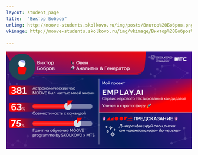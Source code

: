```yaml
---
layout: student_page
title:  "Виктор Бобров"
urlimg: http://moove-students.skolkovo.ru/img/posts/Виктор%20Бобров.png
vkimage: http://moove-students.skolkovo.ru/img/vkimage/Виктор%20Бобров%20для%20Вк.png

---
```

<img class="img-fluid" src="/img/posts/Виктор Бобров.png" alt="moove-2">
